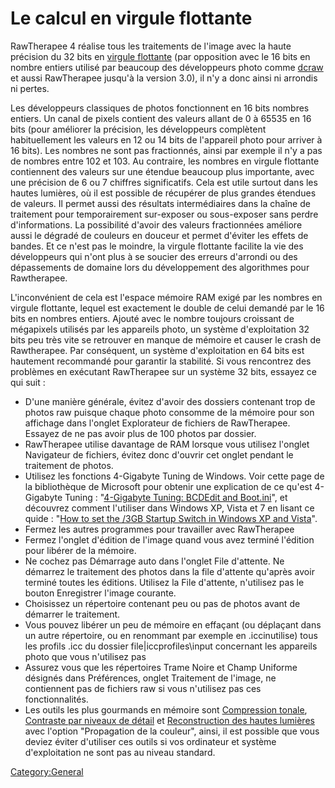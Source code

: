 # Le calcul en virgule flottante

RawTherapee 4 réalise tous les traitements de l'image avec la haute
précision du 32 bits en [virgule
flottante](https://fr.wikipedia.org/wiki/Virgule_flottante) (par
opposition avec le 16 bits en nombre entiers utilisé par beaucoup des
développeurs photo comme [dcraw](https://en.wikipedia.org/wiki/Dcraw) et
aussi RawTherapee jusqu'à la version 3.0), il n'y a donc ainsi ni
arrondis ni pertes.

Les développeurs classiques de photos fonctionnent en 16 bits nombres
entiers. Un canal de pixels contient des valeurs allant de 0 à 65535 en
16 bits (pour améliorer la précision, les développeurs complètent
habituellement les valeurs en 12 ou 14 bits de l'appareil photo pour
arriver à 16 bits). Les nombres ne sont pas fractionnés, ainsi par
exemple il n'y a pas de nombres entre 102 et 103. Au contraire, les
nombres en virgule flottante contiennent des valeurs sur une étendue
beaucoup plus importante, avec une précision de 6 ou 7 chiffres
significatifs. Cela est utile surtout dans les hautes lumières, où il
est possible de récupérer de plus grandes étendues de valeurs. Il permet
aussi des résultats intermédiaires dans la chaîne de traitement pour
temporairement sur-exposer ou sous-exposer sans perdre d'informations.
La possibilité d'avoir des valeurs fractionnées améliore aussi le
dégradé de couleurs en douceur et permet d'éviter les effets de bandes.
Et ce n'est pas le moindre, la virgule flottante facilite la vie des
développeurs qui n'ont plus à se soucier des erreurs d'arrondi ou des
dépassements de domaine lors du développement des algorithmes pour
Rawtherapee.

L'inconvénient de cela est l'espace mémoire RAM exigé par les nombres en
virgule flottante, lequel est exactement le double de celui demandé par
le 16 bits en nombres entiers. Ajouté avec le nombre toujours croissant
de mégapixels utilisés par les appareils photo, un système
d'exploitation 32 bits peu très vite se retrouver en manque de mémoire
et causer le crash de Rawtherapee. Par conséquent, un système
d'exploitation en 64 bits est hautement recommandé pour garantir la
stabilité. Si vous rencontrez des problèmes en exécutant RawTherapee sur
un système 32 bits, essayez ce qui suit :

- D'une manière générale, évitez d'avoir des dossiers contenant trop de
  photos raw puisque chaque photo consomme de la mémoire pour son
  affichage dans l'onglet Explorateur de fichiers de RawTherapee.
  Essayez de ne pas avoir plus de 100 photos par dossier.
- RawTherapee utilise davantage de RAM lorsque vous utilisez l'onglet
  Navigateur de fichiers, évitez donc d'ouvrir cet onglet pendant le
  traitement de photos.
- Utilisez les fonctions 4-Gigabyte Tuning de Windows. Voir cette page
  de la bibliothèque de Microsoft pour obtenir une explication de ce
  qu'est 4-Gigabyte Tuning : "[4-Gigabyte Tuning: BCDEdit and
  Boot.ini](http://msdn.microsoft.com/en-us/library/bb613473%28VS.85%29.aspx)",
  et découvrez comment l'utiliser dans Windows XP, Vista et 7 en lisant
  ce quide : "[How to set the /3GB Startup Switch in Windows XP and
  Vista](http://avatechsupport.blogspot.se/2008/03/how-to-set-3gb-startup-switch-in.html)".
- Fermez les autres programmes pour travailler avec RawTherapee
- Fermez l'onglet d'édition de l'image quand vous avez terminé l'édition
  pour libérer de la mémoire.
- Ne cochez pas Démarrage auto dans l'onglet File d'attente. Ne démarrez
  le traitement des photos dans la file d'attente qu'après avoir terminé
  toutes les éditions. Utilisez la File d'attente, n'utilisez pas le
  bouton Enregistrer l'image courante.
- Choisissez un répertoire contenant peu ou pas de photos avant de
  démarrer le traitement.
- Vous pouvez libérer un peu de mémoire en effaçant (ou déplaçant dans
  un autre répertoire, ou en renommant par exemple en .iccinutilise)
  tous les profils .icc du dossier file\|iccprofiles\input concernant
  les appareils photo que vous n'utilisez pas
- Assurez vous que les répertoires Trame Noire et Champ Uniforme
  désignés dans Préférences, onglet Traitement de l'image, ne
  contiennent pas de fichiers raw si vous n'utilisez pas ces
  fonctionnalités.
- Les outils les plus gourmands en mémoire sont [Compression
  tonale](Tone_Mapping/fr "wikilink"), [Contraste par niveaux de
  détail](Contrast_by_Detail_Levels/fr "wikilink") et [Reconstruction
  des hautes
  lumières](Exposure/fr#Reconstruction_des_hautes_lumières "wikilink")
  avec l'option "Propagation de la couleur", ainsi, il est possible que
  vous deviez éviter d'utiliser ces outils si vos ordinateur et système
  d'exploitation ne sont pas au niveau standard.

[Category:General](Category:General "wikilink")